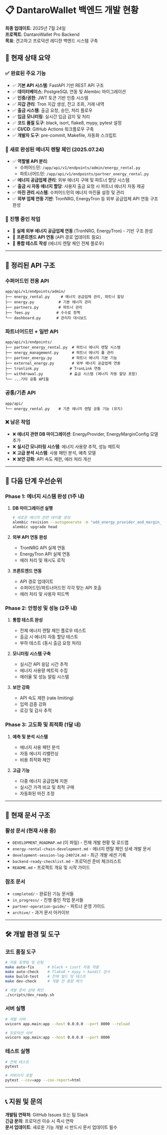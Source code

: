# 📋 DantaroWallet 백엔드 개발 현황

**최종 업데이트**: 2025년 7월 24일  
**프로젝트**: DantaroWallet Pro Backend  
**목표**: 견고하고 프로덕션 레디한 백엔드 시스템 구축

## 🎯 현재 상태 요약

### ✅ **완료된 주요 기능**
- ✅ **기본 API 시스템**: FastAPI 기반 REST API 구조
- ✅ **데이터베이스**: PostgreSQL 연동 및 Alembic 마이그레이션
- ✅ **인증/권한**: JWT 토큰 기반 인증 시스템
- ✅ **지갑 관리**: Tron 지갑 생성, 잔고 조회, 거래 내역
- ✅ **출금 시스템**: 출금 요청, 승인, 처리 플로우
- ✅ **입금 모니터링**: 실시간 입금 감지 및 처리
- ✅ **코드 품질 도구**: black, isort, flake8, mypy, pytest 설정
- ✅ **CI/CD**: GitHub Actions 워크플로우 구축
- ✅ **개발자 도구**: pre-commit, Makefile, 자동화 스크립트

### 🔋 **새로 완성된 에너지 렌탈 체인 (2025.07.24)**
- ✅ **역할별 API 분리**: 
  - 수퍼어드민: `/app/api/v1/endpoints/admin/energy_rental.py`
  - 파트너어드민: `/app/api/v1/endpoints/partner_energy_rental.py`
- ✅ **에너지 공급업체 관리**: 외부 에너지 구매 및 파트너 할당 시스템
- ✅ **출금 시 자동 에너지 할당**: 사용자 출금 요청 시 파트너 에너지 자동 제공
- ✅ **마진 관리 시스템**: 수퍼어드민의 에너지 마진율 설정 및 관리
- ✅ **외부 업체 연동 기반**: TronNRG, EnergyTron 등 외부 공급업체 API 연동 구조 완성

### 🔄 **진행 중인 작업**
- 🔧 **실제 외부 에너지 공급업체 연동** (TronNRG, EnergyTron) - 기반 구조 완성
- 🔧 **프론트엔드 API 연동** (API 경로 업데이트 필요)
- 🔧 **통합 테스트 작성** (에너지 렌탈 체인 전체 플로우)

---

## 📁 **정리된 API 구조**

### **수퍼어드민 전용 API**
```
app/api/v1/endpoints/admin/
├── energy_rental.py     # 에너지 공급업체 관리, 파트너 할당
├── energy.py           # 기본 에너지 관리
├── partners.py         # 파트너 관리
├── fees.py            # 수수료 정책
└── dashboard.py       # 관리자 대시보드
```

### **파트너어드민 + 일반 API**
```
app/api/v1/endpoints/
├── partner_energy_rental.py  # 파트너 에너지 렌탈 시스템
├── energy_management.py      # 파트너 에너지 풀 관리
├── partner_energy.py         # 파트너 에너지 기본 기능
├── external_energy.py        # 외부 에너지 공급업체 연동
├── tronlink.py              # TronLink 연동
├── withdrawal.py            # 출금 시스템 (에너지 자동 할당 포함)
└── ...기타 공통 API들
```

### **공통/기존 API**
```
app/api/
└── energy_rental.py    # 기존 에너지 렌탈 공통 기능 (유지)
```

### ❌ **남은 작업**
- ❌ **에너지 관련 DB 마이그레이션**: EnergyProvider, EnergyMarginConfig 모델 추가
- ❌ **실시간 모니터링 시스템**: 에너지 사용량 추적, 성능 메트릭
- ❌ **고급 분석 시스템**: 사용 패턴 분석, 예측 모델
- ❌ **보안 강화**: API 속도 제한, 에러 처리 개선

---

## 🚀 다음 단계 우선순위

### **Phase 1: 에너지 시스템 완성 (1주 내)**
1. **DB 마이그레이션 실행**
   ```bash
   # 새로운 에너지 관련 테이블 생성
   alembic revision --autogenerate -m "add_energy_provider_and_margin_tables"
   alembic upgrade head
   ```

2. **외부 API 연동 완성**
   - TronNRG API 실제 연동
   - EnergyTron API 실제 연동
   - 에러 처리 및 재시도 로직

3. **프론트엔드 연동**
   - API 경로 업데이트
   - 수퍼어드민/파트너어드민 각각 맞는 API 호출
   - 에러 처리 및 사용자 피드백

### **Phase 2: 안정성 및 성능 (2주 내)**
1. **통합 테스트 완성**
   - 전체 에너지 렌탈 체인 플로우 테스트
   - 출금 시 에너지 자동 할당 테스트
   - 부하 테스트 (동시 출금 요청 처리)

2. **모니터링 시스템 구축**
   - 실시간 API 응답 시간 추적
   - 에너지 사용량 메트릭 수집
   - 에러율 및 성능 알림 시스템

3. **보안 강화**
   - API 속도 제한 (rate limiting)
   - 입력 검증 강화
   - 로깅 및 감사 추적

### **Phase 3: 고도화 및 최적화 (1달 내)**
1. **예측 및 분석 시스템**
   - 에너지 사용 패턴 분석
   - 자동 에너지 리밸런싱
   - 비용 최적화 제안

2. **고급 기능**
   - 다중 에너지 공급업체 지원
   - 실시간 가격 비교 및 최적 구매
   - 자동화된 마진 조정

---

## 📁 현재 문서 구조

### **활성 문서 (현재 사용 중)**
- `DEVELOPMENT_ROADMAP.md` (이 파일) - 전체 개발 현황 및 로드맵
- `energy-rental-chain-development.md` - 에너지 렌탈 체인 상세 개발 문서
- `development-session-log-240724.md` - 최근 개발 세션 기록
- `backend-ready-checklist.md` - 프로덕션 준비 체크리스트
- `README.md` - 프로젝트 개요 및 시작 가이드

### **참조 문서**
- `completed/` - 완료된 기능 문서들
- `in_progress/` - 진행 중인 작업 문서들
- `partner-operation-guide/` - 파트너 운영 가이드
- `archive/` - 과거 문서 아카이브

---

## 🛠️ 개발 환경 및 도구

### **코드 품질 도구**
```bash
# 자동 포맷팅 및 린팅
make auto-fix      # black + isort 자동 적용
make auto-check    # flake8 + mypy + bandit 검사
make build-test    # 전체 빌드 및 테스트
make dev-check     # 개발 전 종합 체크

# 개발 준비 상태 확인
./scripts/dev_ready.sh
```

### **서버 실행**
```bash
# 개발 서버
uvicorn app.main:app --host 0.0.0.0 --port 8000 --reload

# 프로덕션 서버
uvicorn app.main:app --host 0.0.0.0 --port 8000
```

### **테스트 실행**
```bash
# 전체 테스트
pytest

# 커버리지 포함
pytest --cov=app --cov-report=html
```

---

## 📞 지원 및 문의

**개발팀 연락처**: GitHub Issues 또는 팀 Slack  
**긴급 문의**: 프로덕션 이슈 시 즉시 연락  
**문서 업데이트**: 새로운 기능 개발 시 반드시 문서 업데이트 필수

